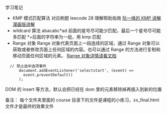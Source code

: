 学习笔记

- KMP 模式匹配算法
  对应刷题 leecode 28
  理解帮助指南
  [阮一峰的 KMP 讲解](http://www.ruanyifeng.com/blog/2013/05/Knuth%E2%80%93Morris%E2%80%93Pratt_algorithm.html)
  [漫画版讲解](https://baijiahao.baidu.com/s?id=1659735837100760934&wfr=spider&for=pc)
- wildcard 算法
  abacabc*ad 前面的星号尽可能少匹配，最后一个星号尽可能多匹配 *+后面的字符串为一组，用 kmp 匹配
- Range 对象
  Range 对象代表页面上一段连续的区域，通过 Range 对象可以获取或者修改页面上任何区域的内容。也可以通过 Range 的方法进行复制和移动页面任何区域的元素。
  [Range 对象详情请看文档](https://www.jianshu.com/p/ad2f818cc3b0)

```
  // 禁止选中选项事件
      document.addEventListener('selectstart', (event) =>
        event.preventDefault()
      );
```

DOM 的 insert 等方法，默认会把已经在 dom 里的元素移除掉再插入到新的位置

备注：
每个文件夹里面的 course 目录下的文件是课程的小练习，xx_final.html 文件才是最终的效果文件
